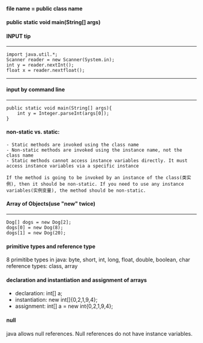 #### file name = public class name
#### public static void main(String[] args)
#### INPUT tip

---
	import java.util.*;
	Scanner reader = new Scanner(System.in);
	int y = reader.nextInt();
	float x = reader.nextfloat();
---

#### input by command line

---
	public static void main(String[] args){
		int y = Integer.parseInt(args[0]);
	}
	
#### **non-static vs. static**: 
	- Static methods are invoked using the class name
	- Non-static methods are invoked using the instance name, not the class name
	- Static methods cannot access instance variables directly. It must access instance variables via a specific instance
	
	If the method is going to be invoked by an instance of the class(类实例), then it should be non-static. If you need to use any instance variables(实例变量), the method should be non-static.
	
#### Array of Objects(use "new" twice)

---
	Dog[] dogs = new Dog[2];
	dogs[0] = new Dog(8);
	dogs[1] = new Dog(20);

#### primitive types and reference type

8 primitibe types in java: byte, short, int, long, float, double, boolean, char
reference types: class, array

#### declaration and instantiation and assignment of arrays
- declaration: int[] a;
- instantiation: new int[]{0,2,1,9,4};
- assignment: int[] a = new int{0,2,1,9,4};

#### null
java allows null references. Null references do not have instance variables.


